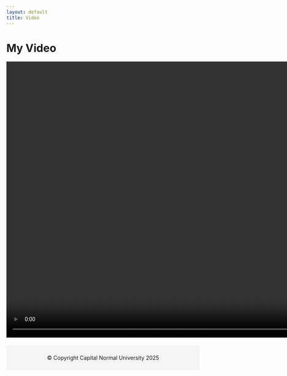 ```yaml
---
layout: default
title: Video
---
```


<html lang="en">
<head>
    <meta charset="UTF-8">
    <meta name="viewport" content="width=device-width, initial-scale=1.0">
    <!-- 引入外部 CSS 文件 -->
    <link rel="stylesheet" href="{{ '/assets/css/styles.css' | relative_url }}">
</head>

<body>
    <div class="center-container">
      <div class="video-container">
        <h1>My Video</h1>
        <video width="1080" height="720" controls autoplay muted loop>
          <source src="{{ '/assets/videos/demo.mp4' | relative_url }}" type="video/mp4">
        </video>
      </div>
    </div>
</body>
<footer style="text-align: center; margin-top: 20px; padding: 10px; background-color: #f5f5f5;">
    <p>© Copyright Capital Normal University 2025</p>
</footer>
</html>


